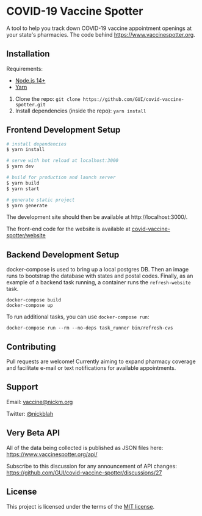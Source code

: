 # COVID-19 Vaccine Spotter

A tool to help you track down COVID-19 vaccine appointment openings at your state's pharmacies. The code behind https://www.vaccinespotter.org.


## Installation
Requirements:

- [Node.js 14+](https://nodejs.org/en/)
- [Yarn](https://yarnpkg.com/)

1. Clone the repo: `git clone https://github.com/GUI/covid-vaccine-spotter.git`
2. Install dependencies (inside the repo): `yarn install`

## Frontend Development Setup
```bash
# install dependencies
$ yarn install

# serve with hot reload at localhost:3000
$ yarn dev

# build for production and launch server
$ yarn build
$ yarn start

# generate static project
$ yarn generate
```
The development site should then be available at http://localhost:3000/.

The front-end code for the website is available at [covid-vaccine-spotter/website](https://github.com/GUI/covid-vaccine-spotter/tree/main/website)

## Backend Development Setup
docker-compose is used to bring up a local postgres DB. Then an image runs to bootstrap the database with states and postal codes. Finally, as an example of a backend task running, a container runs the `refresh-website` task.

```
docker-compose build
docker-compose up
```

To run additional tasks, you can use `docker-compose run`:

```
docker-compose run --rm --no-deps task_runner bin/refresh-cvs
```

## Contributing
Pull requests are welcome! Currently aiming to expand pharmacy coverage and facilitate e-mail or text notifications for available appointments.

## Support
Email: vaccine@nickm.org

Twitter: [@nickblah](https://twitter.com/nickblah)

## Very Beta API

All of the data being collected is published as JSON files here: https://www.vaccinespotter.org/api/

Subscribe to this discussion for any announcement of API changes: https://github.com/GUI/covid-vaccine-spotter/discussions/27


## License

This project is licensed under the terms of the [MIT license](./LICENSE.txt).
